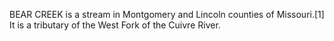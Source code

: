 BEAR CREEK is a stream in Montgomery and Lincoln counties of Missouri.[1] It is a tributary of the West Fork of the Cuivre River.
